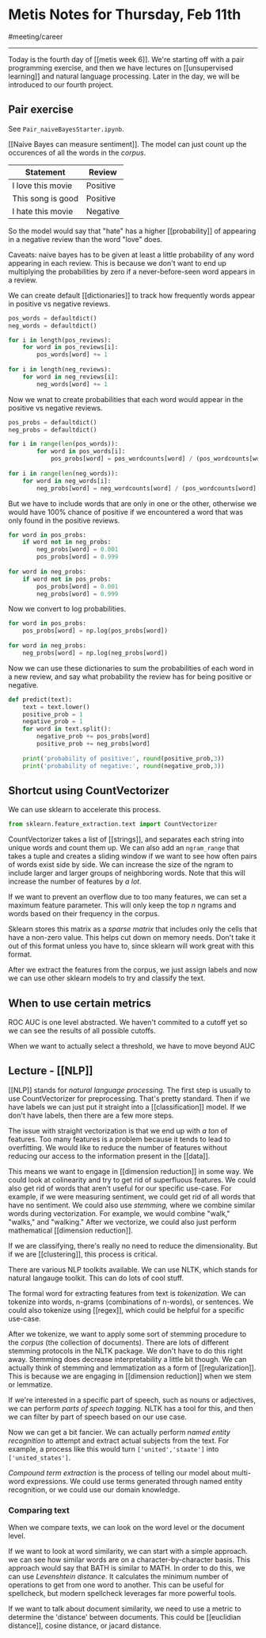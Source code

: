 # Metis Notes for Thursday, Feb 11th
#meeting/career

---
Today is the fourth day of [[metis week 6]]. We're starting off with a pair programming exercise, and then we have lectures on [[unsupervised learning]] and natural language processing. Later in the day, we will be introduced to our fourth project. 

## Pair exercise
See `Pair_naiveBayesStarter.ipynb`. 

[[Naive Bayes can measure sentiment]]. The model can just count up the occurences of all the words in the *corpus*.

| Statement         | Review   |
| ----------------- | -------- |
| I love this movie | Positive |
| This song is good | Positive |
| I hate this movie | Negative | 

So the model would say that "hate" has a higher [[probability]] of appearing in a negative review than the word "love" does. 

Caveats: naive bayes has to be given at least a little probability of any word appearing in each review. This is because we don't want to end up multiplying the probabilities by zero if a never-before-seen word appears in a review. 

We can create default [[dictionaries]] to track how frequently words appear in positive vs negative reviews.

```python
pos_words = defaultdict()
neg_words = defaultdict()

for i in length(pos_reviews):
	for word in pos_reviews[i]:
		pos_words[word] += 1
		
for i in length(neg_reviews):
	for word in neg_reviews[i]:
		neg_words[word] += 1
```

Now we wnat to create probabilities that each word would appear in the positive vs negative reviews.

```python
pos_probs = defaultdict()
neg_probs = defaultdict()

for i in range(len(pos_words)):
        for word in pos_words[i]:
            pos_probs[word] = pos_wordcounts[word] / (pos_wordcounts[word] + neg_wordcounts[word])
            
for i in range(len(neg_words)):
    for word in neg_words[i]:
        neg_probs[word] = neg_wordcounts[word] / (pos_wordcounts[word] + neg_wordcounts[word])			

```

But we have to include words that are only in one or the other, otherwise we would have 100% chance of positive if we encountered a word that was only found in the positive reviews. 

```python
for word in pos_probs:
    if word not in neg_probs:
        neg_probs[word] = 0.001
        pos_probs[word] = 0.999
        
for word in neg_probs:
    if word not in pos_probs:
        pos_probs[word] = 0.001
        neg_probs[word] = 0.999
```

Now we convert to log probabilities.

```python
for word in pos_probs:
    pos_probs[word] = np.log(pos_probs[word])
    
for word in neg_probs:
    neg_probs[word] = np.log(neg_probs[word])
```

Now we can use these dictionaries to sum the probabilities of each word in a new review, and say what probability the review has for being positive or negative. 

```python
def predict(text):
	text = text.lower()
	positive_prob = 1
	negative_prob = 1
	for word in text.split():
		negative_prob += pos_probs[word]
		positive_prob += neg_probs[word]
		
	print('probability of positive:', round(positive_prob,3))
    print('probability of negative:', round(negative_prob,3))
```

## Shortcut using CountVectorizer
We can use sklearn to accelerate this process.

```python
from sklearn.feature_extraction.text import CountVectorizer
```

CountVectorizer takes a list of [[strings]], and separates each string into unique words and count them up. We can also add an `ngram_range` that takes a tuple and creates a sliding window if we want to see how often pairs of words exist side by side. We can increase the size of the ngram to include larger and larger groups of neighboring words. Note that this will increase the number of features by *a lot*. 

If we want to prevent an overflow due to too many features, we can set a maximum feature parameter. This will only keep the top *n* ngrams and words based on their frequency in the corpus. 

Sklearn stores this matrix as a *sparse matrix* that includes only the cells that have a non-zero value. This helps cut down on memory needs. Don't take it out of this format unless you have to, since sklearn will work great with this format. 

After we extract the features from the corpus, we just assign labels and now we can use other sklearn models to try and classify the text. 

## When to use certain metrics
ROC AUC is one level abstracted. We haven't commited to a cutoff yet so we can see the results of all possible cutoffs. 

When we want to actually select a threshold, we have to move beyond AUC

## Lecture - [[NLP]]
[[NLP]] stands for *natural language processing.* The first step is usually to use CountVectorizer for preprocessing. That's pretty standard. Then if we have labels we can just put it straight into a [[classification]] model. If we don't have labels, then there are a few more steps. 

The issue with straight vectorization is that we end up with *a ton* of features. Too many features is a problem because it tends to lead to overfitting. We would like to reduce the number of features without reducing our access to the information present in the [[data]]. 

This means we want to engage in [[dimension reduction]] in some way. We could look at colinearity and try to get rid of superfluous features. We could also get rid of words that aren't useful for our specific use-case. For example, if we were measuring sentiment, we could get rid of all words that have no sentiment. We could also use *stemming,* where we combine similar words during vectorization. For example, we would combine "walk," "walks," and "walking." After we vectorize, we could also just perform mathematical [[dimension reduction]].
 
If we are classifying, there's really no need to reduce the dimensionality. But if we are [[clustering]], this process is critical.

There are various NLP toolkits available. We can use NLTK, which stands for natural langauge toolkit. This can do lots of cool stuff. 

The formal word for extracting features from text is *tokenization.* We can tokenize into words, n-grams (combinations of n-words), or sentences. We could also tokenize using [[regex]], which could be helpful for a specific use-case. 

After we tokenize, we want to apply some sort of stemming procedure to the *corpus* (the collection of documents). There are lots of different stemming protocols in the NLTK package. We don't have to do this right away. Stemming does decrease interpretability a little bit though. We can actually think of stemming and lemmatization as a form of [[regularization]]. This is because we are engaging in [[dimension reduction]] when we stem or lemmatize. 

If we're interested in a specific part of speech, such as nouns or adjectives, we can perform *parts of speech tagging.* NLTK has a tool for this, and then we can filter by part of speech based on our use case.

Now we can get a bit fancier. We can actually perform *named entity recognition* to attempt and extract actual subjects from the text. For example, a process like this would turn `['united','staate']` into `['united_states']`. 

*Compound term extraction* is the process of telling our model about multi-word expressions. We could use terms generated through named entity recognition, or we could use our domain knowledge.

### Comparing text
When we compare texts, we can look on the word level or the document level. 

If we want to look at word similarity, we can start with a simple approach. we can see how similar words are on a character-by-character basis. This approach would say that BATH is similar to MATH. In order to do this, we can use *Levenshtein distance*. It calculates the minimum number of operations to get from one word to another. This can be useful for spellcheck, but modern spellcheck leverages far more powerful tools. 

If we want to talk about document similarity, we need to use a metric to determine the 'distance' between documents. This could be [[euclidian distance]], cosine distance, or jacard distance. 